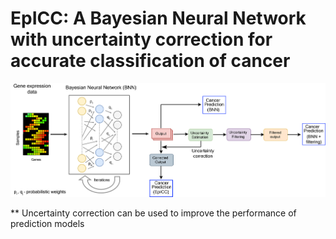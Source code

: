 # EpICC: A Bayesian Neural Network with uncertainty correction for accurate classification of cancer 


![alt text](https://github.com/pjoshi-hub/Bayesian_classification_model/blob/main/Figures/uncertainty_workflow.jpg)


** Uncertainty correction can be used to improve the performance of prediction models

